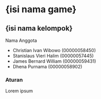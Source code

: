 # {isi nama game}
## {isi nama kelompok}

Nama Anggota
- Christian Ivan Wibowo (00000058450)
- Stanislaus Vieri Halim (00000057445)
- James Bernard William (00000059431)
- Dhena Purnama (00000058902)

### Aturan
Lorem ipsum
